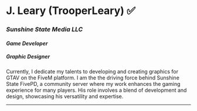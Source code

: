 
# **J. Leary (TrooperLeary)** ✅
### *Sunshine State Media LLC* 
#### *Game Developer*
##### *Graphic Designer*

Currently, I dedicate my talents to developing and creating graphics for GTAV on the FiveM platform. I am the the driving force behind Sunshine State FivePD, a community server where my work enhances the gaming experience for many players. His role involves a blend of development and design, showcasing his versatility and expertise.



---

<!---
rsftomb/rsftomb is a ✨ special ✨ repository because its `README.md` (this file) appears on your GitHub profile.
You can click the Preview link to take a look at your changes.
--->
